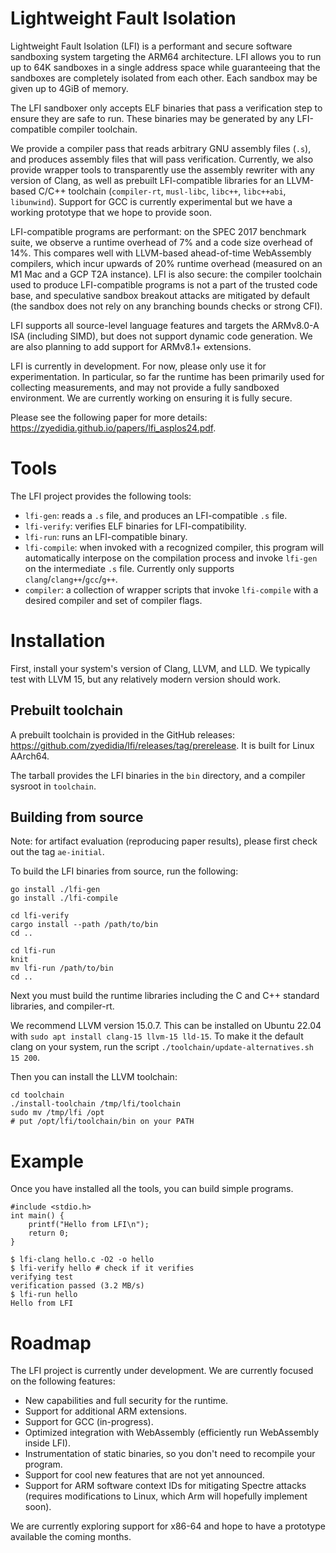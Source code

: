 # Lightweight Fault Isolation

Lightweight Fault Isolation (LFI) is a performant and secure software
sandboxing system targeting the ARM64 architecture. LFI allows you to run up to
64K sandboxes in a single address space while guaranteeing that the sandboxes
are completely isolated from each other. Each sandbox may be given up to 4GiB of
memory.

The LFI sandboxer only accepts ELF binaries that pass a verification step to
ensure they are safe to run. These binaries may be generated by any
LFI-compatible compiler toolchain.

We provide a compiler pass that reads arbitrary GNU assembly files (`.s`), and
produces assembly files that will pass verification. Currently, we also provide
wrapper tools to transparently use the assembly rewriter with any version of
Clang, as well as prebuilt LFI-compatible libraries for an LLVM-based C/C++
toolchain (`compiler-rt`, `musl-libc`, `libc++`, `libc++abi`, `libunwind`).
Support for GCC is currently experimental but we have a working prototype that
we hope to provide soon.

LFI-compatible programs are performant: on the SPEC 2017 benchmark suite, we
observe a runtime overhead of 7% and a code size overhead of 14%. This compares
well with LLVM-based ahead-of-time WebAssembly compilers, which incur upwards
of 20% runtime overhead (measured on an M1 Mac and a GCP T2A instance). LFI is
also secure: the compiler toolchain used to produce LFI-compatible programs is
not a part of the trusted code base, and speculative sandbox breakout attacks
are mitigated by default (the sandbox does not rely on any branching bounds
checks or strong CFI).

LFI supports all source-level language features and targets the ARMv8.0-A ISA
(including SIMD), but does not support dynamic code generation. We are also
planning to add support for ARMv8.1+ extensions.

LFI is currently in development. For now, please only use it for
experimentation. In particular, so far the runtime has been primarily used for
collecting measurements, and may not provide a fully sandboxed environment. We
are currently working on ensuring it is fully secure.

Please see the following paper for more details: https://zyedidia.github.io/papers/lfi_asplos24.pdf.

# Tools

The LFI project provides the following tools:

* `lfi-gen`: reads a `.s` file, and produces an LFI-compatible `.s` file.
* `lfi-verify`: verifies ELF binaries for LFI-compatibility.
* `lfi-run`: runs an LFI-compatible binary.
* `lfi-compile`: when invoked with a recognized compiler, this program will
  automatically interpose on the compilation process and invoke `lfi-gen` on
  the intermediate `.s` file. Currently only supports
  `clang`/`clang++`/`gcc`/`g++`.
* `compiler`: a collection of wrapper scripts that invoke `lfi-compile` with a
  desired compiler and set of compiler flags.

# Installation

First, install your system's version of Clang, LLVM, and LLD. We typically
test with LLVM 15, but any relatively modern version should work.

## Prebuilt toolchain

A prebuilt toolchain is provided in the GitHub releases:
https://github.com/zyedidia/lfi/releases/tag/prerelease. It is built for Linux
AArch64.

The tarball provides the LFI binaries in the `bin` directory, and a compiler
sysroot in `toolchain`.

## Building from source

Note: for artifact evaluation (reproducing paper results), please first check
out the tag `ae-initial`.

To build the LFI binaries from source, run the following:

```
go install ./lfi-gen
go install ./lfi-compile

cd lfi-verify
cargo install --path /path/to/bin
cd ..

cd lfi-run
knit
mv lfi-run /path/to/bin
cd ..
```

Next you must build the runtime libraries including the C and C++ standard libraries, and compiler-rt.

We recommend LLVM version 15.0.7. This can be installed on Ubuntu 22.04 with
`sudo apt install clang-15 llvm-15 lld-15`. To make it the default clang on
your system, run the script `./toolchain/update-alternatives.sh 15 200`.

Then you can install the LLVM toolchain:

```
cd toolchain
./install-toolchain /tmp/lfi/toolchain
sudo mv /tmp/lfi /opt
# put /opt/lfi/toolchain/bin on your PATH
```

# Example

Once you have installed all the tools, you can build simple programs.

```
#include <stdio.h>
int main() {
    printf("Hello from LFI\n");
    return 0;
}
```

```
$ lfi-clang hello.c -O2 -o hello
$ lfi-verify hello # check if it verifies
verifying test
verification passed (3.2 MB/s)
$ lfi-run hello
Hello from LFI
```

# Roadmap

The LFI project is currently under development. We are currently focused on the
following features:

* New capabilities and full security for the runtime.
* Support for additional ARM extensions.
* Support for GCC (in-progress).
* Optimized integration with WebAssembly (efficiently run WebAssembly inside LFI).
* Instrumentation of static binaries, so you don't need to recompile your program.
* Support for cool new features that are not yet announced.
* Support for ARM software context IDs for mitigating Spectre attacks (requires
  modifications to Linux, which Arm will hopefully implement soon).

We are currently exploring support for x86-64 and hope to have a prototype
available the coming months.
